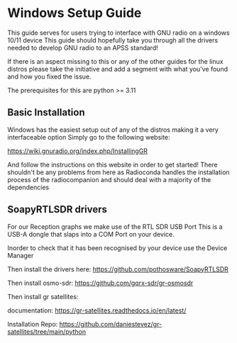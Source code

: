 # Windows Setup Guide

This guide serves for users trying to interface with GNU radio on a windows 10/11 device
This guide should hopefully take you through all the drivers needed to develop GNU radio 
to an APSS standard!

If there is an aspect missing to this or any of the other guides for the linux distros
please take the initiative and add a segment with what you've found and how you fixed 
the issue. 

The prerequisites for this are python >= 3.11

## Basic Installation

Windows has the easiest setup out of any of the distros making it a very interfaceable option
Simply go to the following website:

https://wiki.gnuradio.org/index.php/InstallingGR

And follow the instructions on this website in order to get started!
There shouldn't be any problems from here as Radioconda handles the installation process 
of the radiocompanion and should deal with a majority of the dependencies

## SoapyRTLSDR drivers

For our Reception graphs we make use of the RTL SDR USB Port
This is a USB-A dongle that slaps into a COM Port on your device.

Inorder to check that it has been recognised by your device use the Device Manager 

Then install the drivers here:
https://github.com/pothosware/SoapyRTLSDR

Then install osmo-sdr:
https://github.com/gqrx-sdr/gr-osmosdr

Then install gr satellites:

documentation: https://gr-satellites.readthedocs.io/en/latest/

Installation Repo: https://github.com/daniestevez/gr-satellites/tree/main/python
